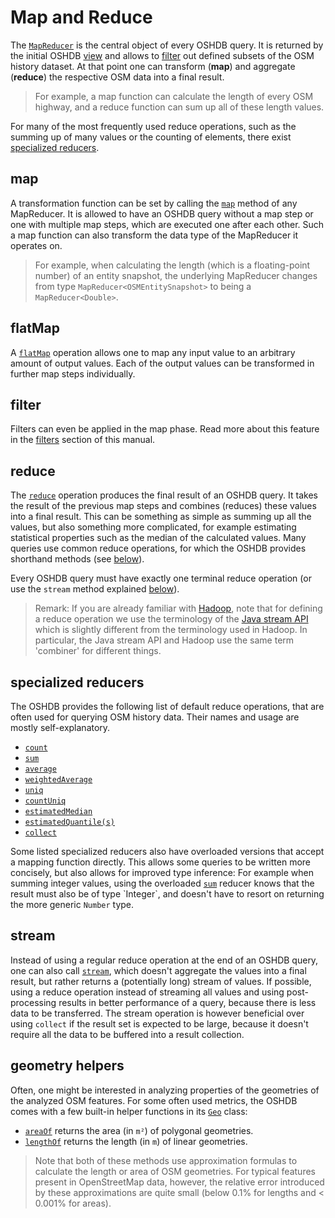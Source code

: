 Map and Reduce
==============

The [`MapReducer`](https://docs.ohsome.org/java/oshdb/0.7.2/aggregated/org/heigit/ohsome/oshdb/api/mapreducer/MapReducer.html) is the central object of every OSHDB query. It is returned by the initial OSHDB [view](views.md) and allows to [filter](filters.md) out defined subsets of the OSM history dataset. At that point one can transform (**map**) and aggregate (**reduce**) the respective OSM data into a final result.

> For example, a map function can calculate the length of every OSM highway, and a reduce function can sum up all of these length values.

For many of the most frequently used reduce operations, such as the summing up of many values or the counting of elements, there exist [specialized reducers](#specialized-reducers).

map
---

A transformation function can be set by calling the [`map`](https://docs.ohsome.org/java/oshdb/0.7.2/aggregated/org/heigit/ohsome/oshdb/api/mapreducer/MapReducer.html#map(org.heigit.ohsome.oshdb.util.function.SerializableFunction)) method of any MapReducer. It is allowed to have an OSHDB query without a map step or one with multiple map steps, which are executed one after each other. Such a map function can also transform the data type of the MapReducer it operates on.

> For example, when calculating the length (which is a floating-point number) of an entity snapshot, the underlying MapReducer changes from type `MapReducer<OSMEntitySnapshot>` to being a `MapReducer<Double>`.

flatMap
-------

A [`flatMap`](https://docs.ohsome.org/java/oshdb/0.7.2/aggregated/org/heigit/ohsome/oshdb/api/mapreducer/MapReducer.html#flatMap(org.heigit.ohsome.oshdb.util.function.SerializableFunction)) operation allows one to map any input value to an arbitrary amount of output values. Each of the output values can be transformed in further map steps individually.

filter
------

Filters can even be applied in the map phase. Read more about this feature in the [filters](filters.md#lambda-filter) section of this manual.

reduce
------

The [`reduce`](https://docs.ohsome.org/java/oshdb/0.7.2/aggregated/org/heigit/ohsome/oshdb/api/mapreducer/MapReducer.html#reduce(org.heigit.ohsome.oshdb.util.function.SerializableSupplier,org.heigit.ohsome.oshdb.util.function.SerializableBiFunction,org.heigit.ohsome.oshdb.util.function.SerializableBinaryOperator)) operation produces the final result of an OSHDB query. It takes the result of the previous map steps and combines (reduces) these values into a final result. This can be something as simple as summing up all the values, but also something more complicated, for example estimating statistical properties such as the median of the calculated values. Many queries use common reduce operations, for which the OSHDB provides shorthand methods (see [below](#specialized-reducers)).

Every OSHDB query must have exactly one terminal reduce operation (or use the `stream` method explained [below](#stream)).

> Remark: If you are already familiar with [Hadoop](https://en.wikipedia.org/wiki/Apache_Hadoop), note that for defining a reduce operation we use the terminology of the [Java stream API](https://docs.oracle.com/en/java/javase/11/docs/api/java.base/java/util/stream/package-summary.html) which is slightly different from the terminology used in Hadoop. In particular, the Java stream API and Hadoop use the same term 'combiner' for different things.

specialized reducers
--------------------

The OSHDB provides the following list of default reduce operations, that are often used for querying OSM history data. Their names and usage are mostly self-explanatory. 

* [`count`](https://docs.ohsome.org/java/oshdb/0.7.2/aggregated/org/heigit/ohsome/oshdb/api/mapreducer/MapReducer.html#count())
* [`sum`](https://docs.ohsome.org/java/oshdb/0.7.2/aggregated/org/heigit/ohsome/oshdb/api/mapreducer/MapReducer.html#sum())
* [`average`](https://docs.ohsome.org/java/oshdb/0.7.2/aggregated/org/heigit/ohsome/oshdb/api/mapreducer/MapReducer.html#average())
* [`weightedAverage`](https://docs.ohsome.org/java/oshdb/0.7.2/aggregated/org/heigit/ohsome/oshdb/api/mapreducer/MapReducer.html#weightedAverage(org.heigit.ohsome.oshdb.util.function.SerializableFunction))
* [`uniq`](https://docs.ohsome.org/java/oshdb/0.7.2/aggregated/org/heigit/ohsome/oshdb/api/mapreducer/MapReducer.html#uniq())
* [`countUniq`](https://docs.ohsome.org/java/oshdb/0.7.2/aggregated/org/heigit/ohsome/oshdb/api/mapreducer/MapReducer.html#countUniq())
* [`estimatedMedian`](https://docs.ohsome.org/java/oshdb/0.7.2/aggregated/org/heigit/ohsome/oshdb/api/mapreducer/MapReducer.html#estimatedMedian())
* [`estimatedQuantile(s)`](https://docs.ohsome.org/java/oshdb/0.7.2/aggregated/org/heigit/ohsome/oshdb/api/mapreducer/MapReducer.html#estimatedQuantiles())
* [`collect`](https://docs.ohsome.org/java/oshdb/0.7.2/aggregated/org/heigit/ohsome/oshdb/api/mapreducer/MapReducer.html#collect())

Some listed specialized reducers also have overloaded versions that accept a mapping function directly. This allows some queries to be written more concisely, but also allows for improved type inference: For example when summing integer values, using the overloaded [`sum`](https://docs.ohsome.org/java/oshdb/0.7.2/aggregated/org/heigit/ohsome/oshdb/api/mapreducer/MapReducer.html#sum(org.heigit.ohsome.oshdb.util.function.SerializableFunction)) reducer knows that the result must also be of type `Integer`, and doesn't have to resort on returning the more generic `Number` type.

stream
------

Instead of using a regular reduce operation at the end of an OSHDB query, one can also call [`stream`](https://docs.ohsome.org/java/oshdb/0.7.2/aggregated/org/heigit/ohsome/oshdb/api/mapreducer/MapReducer.html#stream()), which doesn't aggregate the values into a final result, but rather returns a (potentially long) stream of values. If possible, using a reduce operation instead of streaming all values and using post-processing results in better performance of a query, because there is less data to be transferred. The stream operation is however beneficial over using `collect` if the result set is expected to be large, because it doesn't require all the data to be buffered into a result collection.

geometry helpers
----------------

Often, one might be interested in analyzing properties of the geometries of the analyzed OSM features. For some often used metrics, the OSHDB comes with a few built-in helper functions in its [`Geo`](https://docs.ohsome.org/java/oshdb/0.7.2/aggregated/org/heigit/ohsome/oshdb/util/geometry/Geo.html) class:

* [`areaOf`](https://docs.ohsome.org/java/oshdb/0.7.2/aggregated/org/heigit/ohsome/oshdb/util/geometry/Geo.html#areaOf(org.locationtech.jts.geom.Geometry)) returns the area (in `m²`) of polygonal geometries.
* [`lengthOf`](https://docs.ohsome.org/java/oshdb/0.7.2/aggregated/org/heigit/ohsome/oshdb/util/geometry/Geo.html#lengthOf(org.locationtech.jts.geom.Geometry)) returns the length (in `m`) of linear geometries.

> Note that both of these methods use approximation formulas to calculate the length or area of OSM geometries. For typical features present in OpenStreetMap data, however, the relative error introduced by these approximations are quite small (below 0.1% for lengths and < 0.001% for areas).
